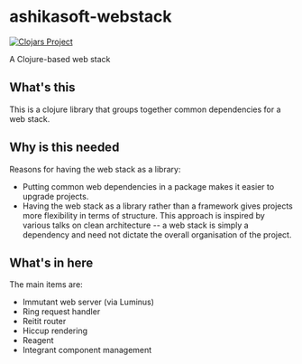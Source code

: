 # ashikasoft-webstack

[![Clojars Project](https://img.shields.io/clojars/v/ashikasoft/webstack.svg)](https://clojars.org/ashikasoft/webstack)

A Clojure-based web stack

## What's this
This is a clojure library that groups together common dependencies for a web stack.

## Why is this needed
Reasons for having the web stack as a library:
* Putting common web dependencies in a package makes it easier to upgrade projects.
* Having the web stack as a library rather than a framework gives projects more flexibility in terms of structure. This approach is inspired by various talks on clean architecture -- a web stack is simply a dependency and need not dictate the overall organisation of the project.

## What's in here
The main items are:
* Immutant web server (via Luminus)
* Ring request handler
* Reitit router
* Hiccup rendering
* Reagent
* Integrant component management

